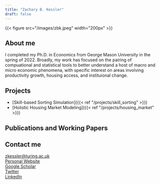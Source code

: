 ```yaml
---
title: "Zachary B. Kessler"
draft: false
---
```


{{< figure src="/images/zbk.jpeg" width="200px" >}}

## About me

I completed my Ph.D. in Economics from George Mason University in the spring of 2022. Broadly, my work has focused on the pairing of compuational and statistical tools to better understand a host of macro and micro economic phenomena, with specific interest on areas involving productivity growth, housing access, and instituional change.

## Projects

* [Skill-based Sorting Simulation]({{< ref "/projects/skill_sorting" >}})
* [Holistic Housing Market Modeling]({{< ref "/projects/housing_market" >}}) 

## Publications and Working Papers


## Contact me

zkessler@turing.ac.uk   
[Personal Website](https://www.zbkessler.com)   
[Google Scholar](https://scholar.google.com/citations?user=OfFVRiIAAAAJ&hl=en&oi=ao)    
[Twitter](https://twitter.com/Zach_Kessler)     
[LinkedIn](https://www.linkedin.com/in/zacharykessler)      